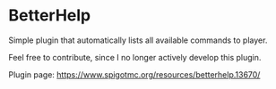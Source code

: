 # BetterHelp
Simple plugin that automatically lists all available commands to player.

Feel free to contribute, since I no longer actively develop this plugin.

Plugin page: https://www.spigotmc.org/resources/betterhelp.13670/
